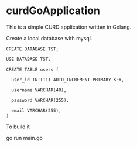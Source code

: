 # curdGoApplication

This is a simple CURD application written in Golang.


Create a local database with mysql.

    CREATE DATABASE TST;

    USE DATABASE TST;

    CREATE TABLE users (

      user_id INT(11) AUTO_INCREMENT PRIMARY KEY,

      username VARCHAR(40),

      password VARCHAR(255),

      email VARCHAR(255),
    )


To build it

  go run main.go
